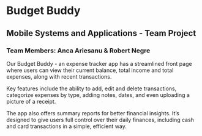 # Budget Buddy
## Mobile Systems and Applications - Team Project
### Team Members: Anca Ariesanu & Robert Negre
Our Budget Buddy - an expense tracker app has a streamlined front page where users can view their current balance, total income and total expenses, along with recent transactions. 

Key features include the ability to add, edit and delete transactions, categorize expenses by type, adding notes, dates, and even uploading a picture of a receipt.

The app also offers summary reports for better financial insights. It’s designed to give users full control over their daily finances, including cash and card transactions in a simple, efficient way.
